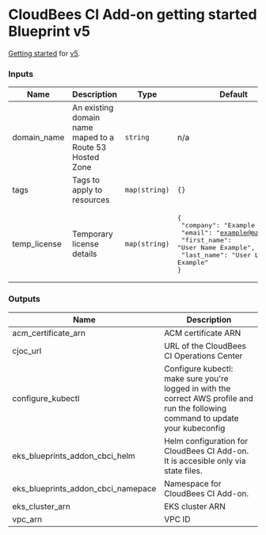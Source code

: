 # CloudBees CI Add-on getting started Blueprint v5

[Getting started](../README.md) for [v5](https://github.com/aws-ia/terraform-aws-eks-blueprints/tree/v5.0.0).

<!-- BEGIN_TF_DOCS -->
### Inputs

| Name | Description | Type | Default | Required |
|------|-------------|------|---------|:--------:|
| domain_name | An existing domain name maped to a Route 53 Hosted Zone | `string` | n/a | yes |
| tags | Tags to apply to resources | `map(string)` | `{}` | no |
| temp_license | Temporary license details | `map(string)` | <pre>{<br>  "company": "Example Inc.",<br>  "email": "example@mail.com",<br>  "first_name": "User Name Example",<br>  "last_name": "User Last Name Example"<br>}</pre> | no |

### Outputs

| Name | Description |
|------|-------------|
| acm_certificate_arn | ACM certificate ARN |
| cjoc_url | URL of the CloudBees CI Operations Center |
| configure_kubectl | Configure kubectl: make sure you're logged in with the correct AWS profile and run the following command to update your kubeconfig |
| eks_blueprints_addon_cbci_helm | Helm configuration for CloudBees CI Add-on. It is accesible only via state files. |
| eks_blueprints_addon_cbci_namepace | Namespace for CloudBees CI Add-on. |
| eks_cluster_arn | EKS cluster ARN |
| vpc_arn | VPC ID |
<!-- END_TF_DOCS -->